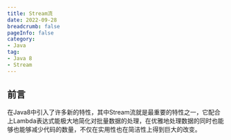 ```yaml
---
title: Stream流
date: 2022-09-28
breadcrumb: false
pageInfo: false
category:
- Java
tag:
- Java 8
- Stream
---
```


## 前言
在Java8中引入了许多新的特性，其中Stream流就是最重要的特性之一，它配合上Lambda表达式能极大地简化对批量数据的处理，在优雅地处理数据的同时也能够也能够减少代码的数量，不仅在实用性也在简洁性上得到巨大的改变。

## 
